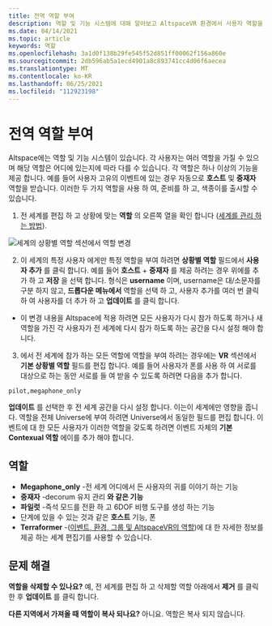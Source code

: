 ```yaml
---
title: 전역 역할 부여
description: 역할 및 기능 시스템에 대해 알아보고 AltspaceVR 환경에서 사용자 역할을 제공 하는 방법에 대 한 단계별 지침을 확인 하세요.
ms.date: 04/14/2021
ms.topic: article
keywords: 역할
ms.openlocfilehash: 3a1d0f138b29fe545f52d851ff00062f156a860e
ms.sourcegitcommit: 2db596ab5a1ecd4901a8c893741cc4d06f6aecea
ms.translationtype: MT
ms.contentlocale: ko-KR
ms.lasthandoff: 06/25/2021
ms.locfileid: "112923198"
---
```

# <a name="granting-world-roles"></a>전역 역할 부여

Altspace에는 역할 및 기능 시스템이 있습니다. 각 사용자는 여러 역할을 가질 수 있으며 해당 역할은 어디에 있는지에 따라 다를 수 있습니다. 각 역할은 하나 이상의 기능을 제공 합니다. 예를 들어 사용자 고유의 이벤트에 있는 경우 자동으로 **호스트** 및 **중재자** 역할을 받습니다. 이러한 두 가지 역할을 사용 하 여, 준비를 하 고, 색종이를 출시할 수 있습니다.

1. 전 세계를 편집 하 고 상황에 맞는 **역할** 의 오른쪽 열을 확인 합니다 ([세계를 관리 하는 방법](managing-worlds.md)).

![세계의 상황별 역할 섹션에서 역할 변경](images/granting-roles.png)

2. 이 세계의 특정 사용자 에게만 특정 역할을 부여 하려면 **상황별 역할** 필드에서 **사용자 추가** 를 클릭 합니다. 예를 들어 **호스트**  +  **중재자** 를 제공 하려는 경우 위에를 추가 하 고 **저장** 을 선택 합니다. 형식은 **username** 이며, username은 대/소문자를 구분 하지 않고, **드롭다운 메뉴에서** 역할을 선택 하 고, 사용자 추가를 여러 번 클릭 하 여 사용자를 더 추가 하 고 **업데이트** 를 클릭 합니다.

* 이 변경 내용을 Altspace에 적용 하려면 모든 사용자가 다시 참가 하도록 하거나 새 역할을 가진 각 사용자가 전 세계에 다시 참가 하도록 하는 공간을 다시 설정 해야 합니다.

3. 에서 전 세계에 참가 하는 모든 역할에 역할을 부여 하려는 경우에는 **VR** 섹션에서 **기본 상황별 역할** 필드를 편집 합니다. 예를 들어 사용자가 폰를 사용 하 여 서로를 대상으로 하는 동안 서로를 들 여 받을 수 있도록 하려면 다음을 추가 합니다.

```
pilot,megaphone_only
```

**업데이트** 를 선택한 후 전 세계 공간을 다시 설정 합니다. 이는이 세계에만 영향을 줍니다. 역할을 전체 Universe에 부여 하려면 Universe에서 동일한 필드를 편집 합니다. 이벤트에 대 한 모든 사용자가 이러한 역할을 갖도록 하려면 이벤트 자체의 **기본 Contexual 역할** 에이를 추가 해야 합니다.

## <a name="roles"></a>역할

* **Megaphone_only** -전 세계 어디에서 든 사용자의 귀를 이야기 하는 기능
* **중재자** -decorum 유지 관리 **와 같은 기능**
* **파일럿** -즉석 모드를 전환 하 고 6DOF 비행 도구를 생성 하는 기능
* 단계에 있을 수 있는 것과 같은 **호스트** 기능, 폰
* **Terraformer** -([이벤트, 환경, 그룹 및 AltspaceVR의 역할](../getting-started/roles.md))에 대 한 자세한 정보를 제공 하는 세계 편집기를 사용할 수 있습니다.

## <a name="troubleshooting"></a>문제 해결

**역할을 삭제할 수 있나요?**
예, 전 세계를 편집 하 고 삭제할 역할 아래에서 **제거** 를 클릭 한 후 **업데이트** 를 클릭 합니다.

**다른 지역에서 가져올 때 역할이 복사 되나요?**
아니요. 역할은 복사 되지 않습니다.